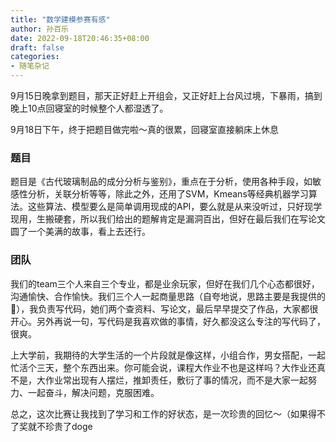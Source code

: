 ```yaml
---
title: "数学建模参赛有感"
author: 孙百乐
date: 2022-09-18T20:46:35+08:00
draft: false
categories: 
- 随笔杂记
---
```


9月15日晚拿到题目，那天正好赶上开组会，又正好赶上台风过境，下暴雨，搞到晚上10点回寝室的时候整个人都湿透了。

9月18日下午，终于把题目做完啦～真的很累，回寝室直接躺床上休息

### 题目

题目是《古代玻璃制品的成分分析与鉴别》，重点在于分析，使用各种手段，如敏感性分析，关联分析等等，除此之外，还用了SVM，Kmeans等经典机器学习算法。这些算法、模型要么是简单调用现成的API，要么就是从来没听过，只好现学现用，生搬硬套，所以我们给出的题解肯定是漏洞百出，但好在最后我们在写论文圆了一个美满的故事，看上去还行。

### 团队

我们的team三个人来自三个专业，都是业余玩家，但好在我们几个心态都很好，沟通愉快、合作愉快。我们三个人一起商量思路（自夸地说，思路主要是我提供的🐶），我负责写代码，她们两个查资料、写论文，最后早早提交了作品，大家都很开心。另外再说一句，写代码是我喜欢做的事情，好久都没这么专注的写代码了，很爽。

上大学前，我期待的大学生活的一个片段就是像这样，小组合作，男女搭配，一起忙活个三天，整个东西出来。你可能会说，课程大作业不也是这样吗？大作业还真不是，大作业常出现有人摆烂，推卸责任，敷衍了事的情况，而不是大家一起努力、一起奋斗，解决问题，克服困难。

总之，这次比赛让我找到了学习和工作的好状态，是一次珍贵的回忆～（如果得不了奖就不珍贵了doge
